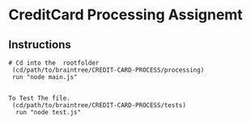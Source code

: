 # CreditCard Processing Assignemt


## Instructions

```
# Cd into the  rootfolder
 (cd/path/to/braintree/CREDIT-CARD-PROCESS/processing)
 run "node main.js"


To Test The file.
 (cd/path/to/braintree/CREDIT-CARD-PROCESS/tests)
  run "node test.js"

```